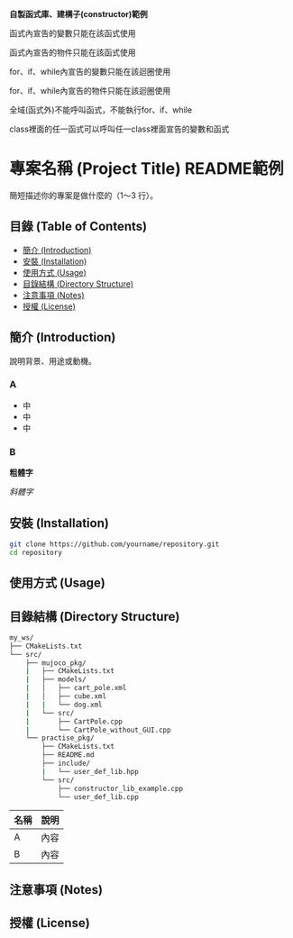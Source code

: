 **自製函式庫、建構子(constructor)範例**

函式內宣告的變數只能在該函式使用

函式內宣告的物件只能在該函式使用

for、if、while內宣告的變數只能在該迴圈使用

for、if、while內宣告的物件只能在該迴圈使用

全域(函式外)不能呼叫函式，不能執行for、if、while

class裡面的任一函式可以呼叫任一class裡面宣告的變數和函式

# 專案名稱 (Project Title) README範例
簡短描述你的專案是做什麼的（1～3 行）。

## 目錄 (Table of Contents)
- [簡介 (Introduction)](#簡介-introduction)
- [安裝 (Installation)](#安裝-installation)
- [使用方式 (Usage)](#使用方式-usage)
- [目錄結構 (Directory Structure)](#目錄結構-directory-structure)
- [注意事項 (Notes)](#注意事項-notes)
- [授權 (License)](#授權-license)

## 簡介 (Introduction)
說明背景、用途或動機。
### A
- 中
- 中
- 中
### B
**粗體字**

*斜體字*

## 安裝 (Installation)
```bash
git clone https://github.com/yourname/repository.git
cd repository
```

## 使用方式 (Usage)

## 目錄結構 (Directory Structure)
```bash
my_ws/
├── CMakeLists.txt
└── src/
	├── mujoco_pkg/
	|	├── CMakeLists.txt
	|	├── models/
	|	│	├── cart_pole.xml
	|	│	├── cube.xml
	|	|	└── dog.xml
	|	└── src/
	|		├── CartPole.cpp
	|		└── CartPole_without_GUI.cpp
	└── practise_pkg/
		├── CMakeLists.txt
		├── README.md
		├── include/
		|	└── user_def_lib.hpp
		└── src/
			├── constructor_lib_example.cpp
			└── user_def_lib.cpp
```
| 名稱 | 說明 |
|------|------|
| A    | 內容 |
| B    | 內容 |

## 注意事項 (Notes)

## 授權 (License)
